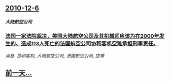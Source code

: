 ## [2010-12-6](/news/2010/12/6/index.md)

##### 大陆航空公司
### [ 法国一家法院裁决，美国大陆航空公司及其机械师应该为在2000年发生的、造成113人死亡的法国航空公司协和客机空难承担刑事责任。](/news/2010/12/6/法国一家法院裁决-美国大陆航空公司及其机械师应该为在2000年发生的-造成113人死亡的法国航空公司协和客机空难承担刑.md)
_消息: 协和客机, 大陆航空公司, 法国航空公司, 空难_

## [前一天...](/news/2010/12/5/index.md)


